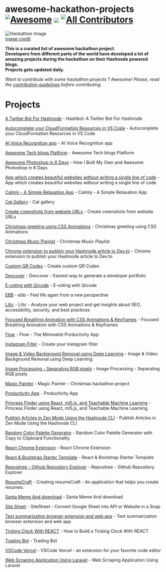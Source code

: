 # awesome-hackathon-projects [![Awesome](https://cdn.rawgit.com/sindresorhus/awesome/d7305f38d29fed78fa85652e3a63e154dd8e8829/media/badge.svg)](https://github.com/sindresorhus/awesome) ![](https://img.shields.io/badge/olanetsoft-approved-brightgreen.svg) [![All Contributors](https://img.shields.io/badge/all_contributors-1-orange.svg?style=flat-square)](#contributors-)

![Hackathon Image](https://media.istockphoto.com/vectors/hackathlon-vector-illustration-tiny-programmers-competition-person-vector-id1189873851?k=6&m=1189873851&s=612x612&w=0&h=UQVDWFobVXHtcIy_1O7JUEjEodpYRFsaid6H-2Bhrbc=)<br/>
[image credit](https://www.google.com/url?sa=i&url=https%3A%2F%2Fwww.istockphoto.com%2Fillustrations%2Fhackathon&psig=AOvVaw0DHshJpx-IrIcbZTln7rqF&ust=1609679264778000&source=images&cd=vfe&ved=0CA0QjhxqFwoTCJDt-tyo_e0CFQAAAAAdAAAAABAD)

  <p>
    <b>
      This is a curated list of awesome hackathon project.<br/>
      Developers from different parts of the world have developed a lot of amazing projects during the hackathon on their Hashnode powered blogs.<br/>
      Projects gets updated daily.
    </b>
  </p>
  <p>
    <i>
      Want to contribute with some hackathon projects ? Awesome! Please, read the <a href="contributing.md">contribution guidelines</a> before contributing.
    </i>
  </p>
  
  # Projects
  
  [A Twitter Bot For Hashnode](https://blog.yuvv.xyz/hashbot-a-twitter-bot-for-hashnode-articles-christmashackathon) - Hashbot: A Twitter Bot For Hashnode
  
  [Autocomplete your CloudFormation Resources in VS Code](https://dannys.cloud/autocomplete-cloudformation-resources-vs-code) - Autocomplete your CloudFormation Resources in VS Code

  [AI Voice Recognition app](https://savio.xyz/code-a-hackathon-winning-ai-voice-recognition-app-complete-setup) - AI Voice Recognition app
  
  [Awesome Tech blogs Platform](https://denic.hashnode.dev/awesome-tech-blogs-platform) - Awesome Tech blogs Platform
  
  [Awesome Photoshop in 6 Days](https://emmorais.hashnode.dev/edite-your-new-photoshop) - How I Built My Own and Awesome Photoshop in 6 Days

  [App which creates beautiful websites without writing a single line of code](https://articles.hashnode.dev/create-an-app-which-creates-beautiful-websites-without-writing-a-single-line-of-code-christmas-hackathon-project?guid=e4d7c4b2-b168-43fd-b619-4423518c5f87&deviceId=bef14081-b14b-4211-bc33-50811d08577b) - App which creates beautiful websites without writing a single line of code
  
  [Calmly - A Simple Relaxation App](https://geeky-chakri.hashnode.dev/calmly-christmas-hackathon-project-1) - Calmly - A Simple Relaxation App
  
  [Cat Gallery](https://movi.hashnode.dev/my-first-react-project-hashnodes-hackathon-ckjciiawx0dwqkus1ajnvbdev) - Cat gallery
  
  [Create creenshots from website URLs](https://sanvi.hashnode.dev/code-an-app-that-will-take-screenshots-from-website-urls) - Create creenshots from website URLs
  
  [Christmas greeting using CSS Animations](https://coderwhodreams.hashnode.dev/learn-how-to-build-christmas-greeting-using-css-animations) - Christmas greeting using CSS Animations
  
  [Christmas Music Playlist](https://brookcodez.hashnode.dev/christmas-music-playlist-christmas-hackathon-project) - Christmas Music Playlist
  
  [Chrome extension to publish your Hashnode article to Dev.to](https://crunchcrunch.me/chrome-extension-to-publish-your-hashnode-article-to-devto) - Chrome extension to publish your Hashnode article to Dev.to

  [Custom QR Codes](https://divyaxavier.hashnode.dev/code-an-app-that-could-create-custom-qr-codes-for-free-my-christmas-hackathon-project) - Create custom QR Codes
  
  [Devcover](https://blog.jrgarciadev.com/devcover-easiest-way-to-generate-a-developer-portfolio) - Devcover - Easiest way to generate a developer portfolio
  
  [E-voting with Qrcode](https://tijan.hashnode.dev/e-voting-with-qrcode) - E-voting with Qrcode
  
  [EBB](https://liyasthomas.hashnode.dev/ebb-feel-life-again-from-a-new-perspective-ckk5ac73708f6hls10uoj1nc5) - ebb - Feel life again from a new perspective

  [Litic](https://learn.techseo.blog/litic) - Litic - Analyse your web project and get insights about SEO, accessibility, security, and best practices
  
  [Focused Breathing Animation with CSS Animations & Keyframes](https://shannoncrabill.hashnode.dev/building-a-focused-breathing-animation-with-css-animations-and-keyframes-ckjev8kfv0142g3s11ihlffo7) - Focused Breathing Animation with CSS Animations & Keyframes
  
  [Flow](https://geeky-chakri.hashnode.dev/introducing-flow-the-minimalist-productivity-app) - Flow - The Minimalist Productivity App
   
  [Instagram Filter](https://bashwoman.com/make-your-first-instagram-filter?guid=88ebd93d-9807-478a-941d-15816a860006&deviceId=bef14081-b14b-4211-bc33-50811d08577b) - Create your instagram filter
  
  [Image & Video Background Removal using Deep Learning](https://nisargkapkar.hashnode.dev/image-and-video-background-removal-using-deep-learning) - Image & Video Background Removal using Deep Learning
  
  [Image Processing - Separating RGB pixels](https://msameeruddin.hashnode.dev/image-processing-separating-rgb-pixels) - Image Processing - Separating RGB pixels
   
  [Magic Painter](https://codeadrian.hashnode.dev/magic-painter-christmas-hackathon-project) - Magic Painter - Christmas hackathon project
  
  [Productivity App](https://blog.rutikwankhade.dev/how-i-built-my-own-productivity-app) - Productivity App
  
  [Princess Finder using React, ml5.js, and Teachable Machine Learning](https://blog.greenroots.info/princess-finder-using-react-ml5js-and-teachable-machine-learning-ckj8288ch03gew7s1ht1u3pmu) - Princess Finder using React, ml5.js, and Teachable Machine Learning
  
  [Publish Articles in Zen Mode Using the Hashnode CLI](https://osi.codes/publish-articles-in-zen-mode-using-the-hashnode-cli) - Publish Articles in Zen Mode Using the Hashnode CLI

  [Random Color Palette Generator](https://yogeshchavan.hashnode.dev/random-color-palette-generator-with-copy-to-clipboard-functionality) - Random Color Palette Generator with Copy to Clipboard Functionality
  
  [React Chrome Extension](https://milan090.hashnode.dev/how-i-made-a-react-chrome-extension-that-made-browsing-faster) - React Chrome Extension
  
  [React & Bootstrap Starter Template](https://chrisdev.hashnode.dev/react-and-bootstrap-starter-template) - React & Bootstrap Starter Template
  
  [Repositree - Github Repository Explorer](https://saudchougle.hashnode.dev/repositree-github-repository-explorer) - Repositree - Github Repository Explorer

  [ResumeCraft](https://codevickk.hashnode.dev/creating-resumecraft-an-application-that-helps-you-create-resumes-ckjescfzx00u4h4s12n38azuk) - Creating resumeCraft - An application that helps you create resumes.
  
  [Santa Meme And download](https://harshilparmar.hashnode.dev/create-santa-meme-and-download) - Santa Meme And download
  
  [Site Sheet](https://blog.gauravtewari.xyz/sitesheet-convert-google-sheet-into-api-or-website-in-a-snap) - SiteSheet - Convert Google Sheet into API or Website in a Snap
  
  [Text summarization browser extension and web app](https://manan.hashnode.dev/nuggets-text-summary) - Text summarization browser extension and web app

  [Ticking Clock With REACT](https://blog.idrisolubisi.com/how-to-build-a-ticking-clock-with-react-1) - How to Build a Ticking Clock With REACT

  [Trading Bot](https://lo-victoria.com/how-i-built-my-first-trading-bot-for-hashnodes-hackathon) - Trading Bot

  [VSCode Vercel](https://frenco.hashnode.dev/vscode-vercel-an-extension-for-your-favorite-code-editor) - VSCode Vercel - an extension for your favorite code editor
  
  [Web Scraping Application Using Laravel](https://folafola.hashnode.dev/creating-a-web-scraping-application-using-laravel?guid=c4aa1761-c7aa-459c-9c6b-00e80f2110db&deviceId=bef14081-b14b-4211-bc33-50811d08577b) - Web Scraping Application Using Laravel
 
